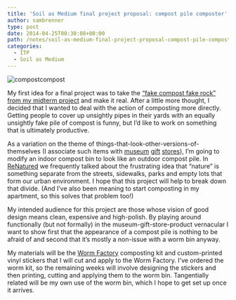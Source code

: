 ```yaml
---
title: 'Soil as Medium final project proposal: compost pile composter'
author: sambrenner
type: post
date: 2014-04-25T00:30:08+00:00
path: /notes/soil-as-medium-final-project-proposal-compost-pile-composter/
categories:
  - ITP
  - Soil as Medium
---
```


<img class="aligncenter size-full wp-image-654" alt="compostcompost" src="/img/uploads/2014/04/compostcompost.jpg"  />

My first idea for a final project was to take the [&#8220;fake compost fake rock&#8221; from my midterm project][1] and make it real. After a little more thought, I decided that I wanted to deal with the action of composting more directly. Getting people to cover up unsightly pipes in their yards with an equally unsightly fake pile of compost is funny, but I&#8217;d like to work on something that is ultimately productive.

As a variation on the theme of things-that-look-other-versions-of-themselves (I associate such items with [museum][2] [gift][3] [stores][4]), I&#8217;m going to modify an indoor compost bin to look like an outdoor compost pile. In [ReNatured][5] we frequently talked about the frustrating idea that &#8220;nature&#8221; is something separate from the streets, sidewalks, parks and empty lots that form our urban environment. I hope that this project will help to break down that divide. (And I&#8217;ve also been meaning to start composting in my apartment, so this solves that problem too!)

My intended audience for this project are those whose vision of good design means clean, expensive and high-polish. By playing around functionally (but not formally) in the museum-gift-store-product vernacular I want to show first that the appearance of a compost pile is nothing to be afraid of and second that it&#8217;s mostly a non-issue with a worm bin anyway.

My materials will be the [Worm Factory][6] composting kit and custom-printed vinyl stickers that I will cut and apply to the Worm Factory. I&#8217;ve ordered the worm kit, so the remaining weeks will involve designing the stickers and then printing, cutting and applying them to the worm bin. Tangentially related will be my own use of the worm bin, which I hope to get set up once it arrives.

 [1]: /notes/soil-as-medium-midterm/
 [2]: http://www.momastore.org/museum/moma/ProductDisplay_Half-Pint%20Creamer_10451_10001_61149_-1_26669_26671_61150
 [3]: http://www.momastore.org/museum/moma/ProductDisplay_Tea%20Bag%20Tea%20Infuser_10451_10001_102565_-1_26669_26671_102616
 [4]: http://shop.cooperhewitt.org/p/358/Maison-Martin-Margiela-Magnifying-Glass-Left
 [5]: http://itp.nyu.edu/renatured/
 [6]: http://www.amazon.com/dp/B000S6LZBO
